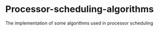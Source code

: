 # Processor-scheduling-algorithms
The implementation of some algorithms used in processor scheduling
